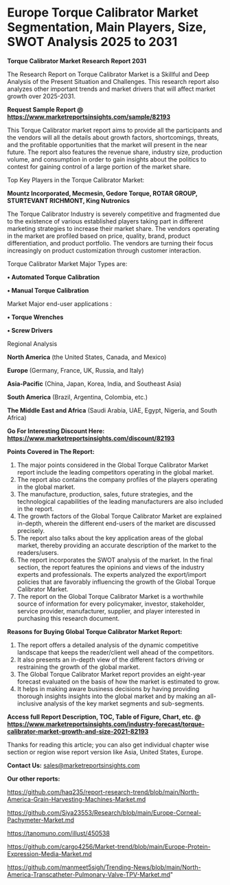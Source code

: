 # Europe Torque Calibrator Market Segmentation, Main Players, Size, SWOT Analysis 2025 to 2031

<strong>Torque Calibrator Market Research Report 2031</strong>

The Research Report on Torque Calibrator Market is a Skillful and Deep Analysis of the Present Situation and Challenges. This research report also analyzes other important trends and market drivers that will affect market growth over 2025-2031.

<strong>Request Sample Report @ <a href=https://www.marketreportsinsights.com/sample/82193>https://www.marketreportsinsights.com/sample/82193</a></strong>

This Torque Calibrator market report aims to provide all the participants and the vendors will all the details about growth factors, shortcomings, threats, and the profitable opportunities that the market will present in the near future. The report also features the revenue share, industry size, production volume, and consumption in order to gain insights about the politics to contest for gaining control of a large portion of the market share.

Top Key Players in the Torque Calibrator Market:

<strong>Mountz Incorporated, Mecmesin, Gedore Torque, ROTAR GROUP, STURTEVANT RICHMONT, King Nutronics</strong>

The Torque Calibrator Industry is severely competitive and fragmented due to the existence of various established players taking part in different marketing strategies to increase their market share. The vendors operating in the market are profiled based on price, quality, brand, product differentiation, and product portfolio. The vendors are turning their focus increasingly on product customization through customer interaction.

Torque Calibrator Market Major Types are:

<strong>• Automated Torque Calibration

• Manual Torque Calibration</strong>

Market Major end-user applications :

<strong>• Torque Wrenches

• Screw Drivers</strong>

Regional Analysis

</u><strong><b>North America</b></strong> (the United States, Canada, and Mexico)

<strong><b>Europe </b></strong>(Germany, France, UK, Russia, and Italy)

<strong><b>Asia-Pacific</b></strong> (China, Japan, Korea, India, and Southeast Asia)

<strong><b>South America</b></strong> (Brazil, Argentina, Colombia, etc.)

<strong><b>The Middle East and Africa</b></strong> (Saudi Arabia, UAE, Egypt, Nigeria, and South Africa)

<strong>Go For Interesting Discount Here: <a href=https://www.marketreportsinsights.com/discount/82193>https://www.marketreportsinsights.com/discount/82193</a></strong>

<strong>Points Covered in The Report:</strong>
<ol>
  <li>The major points considered in the Global Torque Calibrator Market report include the leading competitors operating in the global market.</li>
  <li>The report also contains the company profiles of the players operating in the global market.</li>
  <li>The manufacture, production, sales, future strategies, and the technological capabilities of the leading manufacturers are also included in the report.</li>
  <li>The growth factors of the Global Torque Calibrator Market are explained in-depth, wherein the different end-users of the market are discussed precisely.</li>
  <li>The report also talks about the key application areas of the global market, thereby providing an accurate description of the market to the readers/users.</li>
  <li>The report incorporates the SWOT analysis of the market. In the final section, the report features the opinions and views of the industry experts and professionals. The experts analyzed the export/import policies that are favorably influencing the growth of the Global Torque Calibrator Market.</li>
  <li>The report on the Global Torque Calibrator Market is a worthwhile source of information for every policymaker, investor, stakeholder, service provider, manufacturer, supplier, and player interested in purchasing this research document.</li>
</ol>
<strong>Reasons for Buying Global Torque Calibrator Market Report:</strong>

<ol>
  <li>The report offers a detailed analysis of the dynamic competitive landscape that keeps the reader/client well ahead of the competitors.</li>
  <li>It also presents an in-depth view of the different factors driving or restraining the growth of the global market.</li>
  <li>The Global Torque Calibrator Market report provides an eight-year forecast evaluated on the basis of how the market is estimated to grow.</li>
  <li>It helps in making aware business decisions by having providing thorough insights insights into the global market and by making an all-inclusive analysis of the key market segments and sub-segments.</li>
</ol>
<strong>Access full Report Description, TOC, Table of Figure, Chart, etc. @ <a href=https://www.marketreportsinsights.com/industry-forecast/torque-calibrator-market-growth-and-size-2021-82193>https://www.marketreportsinsights.com/industry-forecast/torque-calibrator-market-growth-and-size-2021-82193</a></strong>


Thanks for reading this article; you can also get individual chapter wise section or region wise report version like Asia, United States, Europe.

<strong>Contact Us:</strong>
sales@marketreportsinsights.com

<strong>Our other reports:</strong>

<a href=https://github.com/haq235/report-research-trend/blob/main/North-America-Grain-Harvesting-Machines-Market.md>https://github.com/haq235/report-research-trend/blob/main/North-America-Grain-Harvesting-Machines-Market.md</a>

<a href=https://github.com/Siya23553/Research/blob/main/Europe-Corneal-Pachymeter-Market.md>https://github.com/Siya23553/Research/blob/main/Europe-Corneal-Pachymeter-Market.md</a>

<a href=https://tanomuno.com/illust/450538>https://tanomuno.com/illust/450538</a>

<a href=https://github.com/cargo4256/Market-trend/blob/main/Europe-Protein-Expression-Media-Market.md>https://github.com/cargo4256/Market-trend/blob/main/Europe-Protein-Expression-Media-Market.md</a>

<a href=https://github.com/manmeet5sigh/Trending-News/blob/main/North-America-Transcatheter-Pulmonary-Valve-TPV-Market.md>https://github.com/manmeet5sigh/Trending-News/blob/main/North-America-Transcatheter-Pulmonary-Valve-TPV-Market.md</a>"
